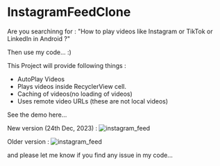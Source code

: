 # InstagramFeedClone

Are you searchinng for : 
"How to play videos like Instagram or TikTok or LinkedIn in Android ?"

Then use my code... :)

This Project will provide following things : 

- AutoPlay Videos
- Plays videos inside RecyclerView cell.
- Caching of videos(no loading of videos)
- Uses remote video URLs (these are not local videos)


See the demo here...

New version (24th Dec, 2023) : 
![instagram_feed](demo/instagram_feed_2.gif)

Older version :
![instagram_feed](demo/instagram_feed.gif)

and please let me know if you find any issue in my code...

